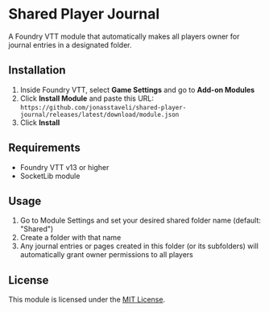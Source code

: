 # Shared Player Journal

A Foundry VTT module that automatically makes all players owner for journal entries in a designated folder.

## Installation
1. Inside Foundry VTT, select **Game Settings** and go to **Add-on Modules**
2. Click **Install Module** and paste this URL: `https://github.com/jonasstaveli/shared-player-journal/releases/latest/download/module.json`
3. Click **Install**

## Requirements
- Foundry VTT v13 or higher
- SocketLib module

## Usage
1. Go to Module Settings and set your desired shared folder name (default: "Shared")
2. Create a folder with that name
3. Any journal entries or pages created in this folder (or its subfolders) will automatically grant owner permissions to all players

## License
This module is licensed under the [MIT License](LICENSE).